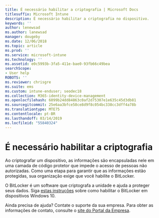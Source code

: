 ```yaml
---
title: É necessário habilitar a criptografia | Microsoft Docs
titlesuffix: Microsoft Intune
description: É necessário habilitar a criptografia no dispositivo.
keywords: ''
author: lenewsad
ms.author: lanewsad
manager: dougeby
ms.date: 12/06/2018
ms.topic: article
ms.prod: ''
ms.service: microsoft-intune
ms.technology: ''
ms.assetid: e0c5993b-3fa5-411e-bae0-93fb66c49bea
searchScope:
- User help
ROBOTS: ''
ms.reviewer: chrisgre
ms.suite: ems
ms.custom: intune-enduser; seodec18
ms.collection: M365-identity-device-management
ms.openlocfilehash: 6099b24dd84863c0af2d75307e1e635c45d3db81
ms.sourcegitcommit: 25e6aa3bfce58ce8d9f8c054bc338cc3dff4a78b
ms.translationtype: MTE75
ms.contentlocale: pt-BR
ms.lasthandoff: 03/14/2019
ms.locfileid: "55840324"
---
```

# <a name="you-need-to-enable-encryption"></a>É necessário habilitar a criptografia

Ao criptografar um dispositivo, as informações são encapsuladas nele em uma camada de código protetor que impede o acesso de pessoas não autorizadas. Como uma etapa para garantir que as informações estão protegidas, sua organização exige que você habilite o BitLocker.

O BitLocker é um software que criptografa a unidade e ajuda a proteger seus dados. Siga [estas instruções](https://gallery.technet.microsoft.com/How-to-turn-on-BitLocker-34294d3d) sobre como habilitar o BitLocker em dispositivos Windows 10.

Ainda precisa de ajuda? Contate o suporte da sua empresa. Para obter as informações de contato, consulte o [site do Portal da Empresa](https://go.microsoft.com/fwlink/?linkid=2010980).
